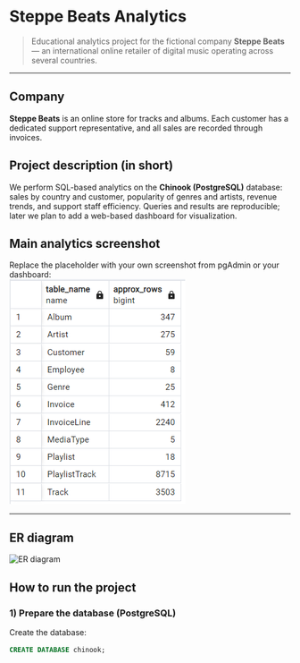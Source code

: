 # Steppe Beats Analytics

> Educational analytics project for the fictional company **Steppe Beats** — an international online retailer of digital music operating across several countries.

---

## Company
**Steppe Beats** is an online store for tracks and albums. Each customer has a dedicated support representative, and all sales are recorded through invoices.

## Project description (in short)
We perform SQL-based analytics on the **Chinook (PostgreSQL)** database: sales by country and customer, popularity of genres and artists, revenue trends, and support staff efficiency. Queries and results are reproducible; later we plan to add a web-based dashboard for visualization.

## Main analytics screenshot
Replace the placeholder with your own screenshot from pgAdmin or your dashboard:  
![Main analytics](tableRowsData.png)

---
## ER diagram
![ER diagram](ERdiagram/chinook-er-diagram.png)
## How to run the project 

### 1) Prepare the database (PostgreSQL)
Create the database:
```sql
CREATE DATABASE chinook;
